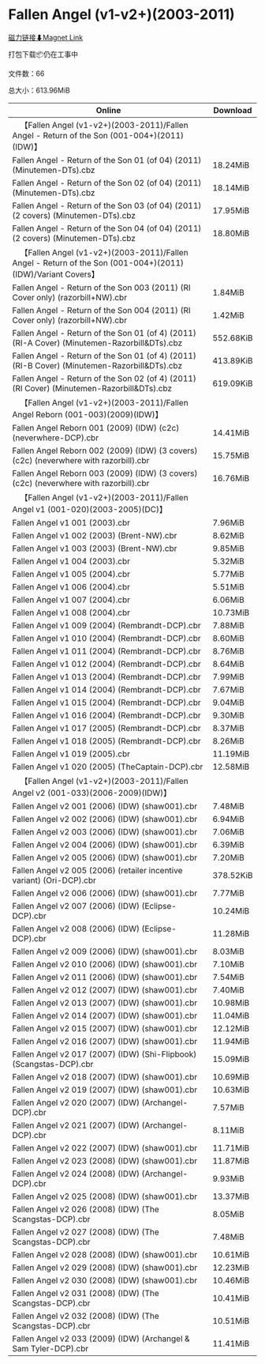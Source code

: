 # Fallen Angel (v1-v2+)(2003-2011)

[磁力链接⬇Magnet Link](magnet:?xt=urn:btih:f9ddec3a2df0f100a5b301e8f8a75c86ca65f512&dn=Fallen%20Angel%20%28v1-v2%2B%29%282003-2011%29)

打包下载📦仍在工事中

文件数：66

总大小：613.96MiB

Online | Download
--- | ---
&emsp;【Fallen Angel (v1-v2+)(2003-2011)/Fallen Angel - Return of the Son (001-004+)(2011)(IDW)】 | 
Fallen Angel - Return of the Son 01 (of 04) (2011) (Minutemen-DTs).cbz | 18.24MiB
Fallen Angel - Return of the Son 02 (of 04) (2011) (Minutemen-DTs).cbz | 18.14MiB
Fallen Angel - Return of the Son 03 (of 04) (2011) (2 covers) (Minutemen-DTs).cbz | 17.95MiB
Fallen Angel - Return of the Son 04 (of 04) (2011) (2 covers) (Minutemen-DTs).cbz | 18.80MiB
&emsp;【Fallen Angel (v1-v2+)(2003-2011)/Fallen Angel - Return of the Son (001-004+)(2011)(IDW)/Variant Covers】 | 
Fallen Angel - Return of the Son 003 (2011) (RI Cover only) (razorbill+NW).cbr | 1.84MiB
Fallen Angel - Return of the Son 004 (2011) (RI Cover only) (razorbill+NW).cbr | 1.42MiB
Fallen Angel - Return of the Son 01 (of 4) (2011) (RI-A Cover) (Minutemen-Razorbill&DTs).cbz | 552.68KiB
Fallen Angel - Return of the Son 01 (of 4) (2011) (RI-B Cover) (Minutemen-Razorbill&DTs).cbz | 413.89KiB
Fallen Angel - Return of the Son 02 (of 4) (2011) (RI Cover) (Minutemen-Razorbill&DTs).cbz | 619.09KiB
&emsp;【Fallen Angel (v1-v2+)(2003-2011)/Fallen Angel Reborn (001-003)(2009)(IDW)】 | 
Fallen Angel Reborn 001 (2009) (IDW) (c2c) (neverwhere-DCP).cbr | 14.41MiB
Fallen Angel Reborn 002 (2009) (IDW) (3 covers) (c2c) (neverwhere with razorbill).cbr | 15.75MiB
Fallen Angel Reborn 003 (2009) (IDW) (3 covers) (c2c) (neverwhere with razorbill).cbr | 16.76MiB
&emsp;【Fallen Angel (v1-v2+)(2003-2011)/Fallen Angel v1 (001-020)(2003-2005)(DC)】 | 
Fallen Angel v1 001 (2003).cbr | 7.96MiB
Fallen Angel v1 002 (2003) (Brent-NW).cbr | 8.62MiB
Fallen Angel v1 003 (2003) (Brent-NW).cbr | 9.85MiB
Fallen Angel v1 004 (2003).cbr | 5.32MiB
Fallen Angel v1 005 (2004).cbr | 5.77MiB
Fallen Angel v1 006 (2004).cbr | 5.51MiB
Fallen Angel v1 007 (2004).cbr | 6.06MiB
Fallen Angel v1 008 (2004).cbr | 10.73MiB
Fallen Angel v1 009 (2004) (Rembrandt-DCP).cbr | 7.88MiB
Fallen Angel v1 010 (2004) (Rembrandt-DCP).cbr | 8.60MiB
Fallen Angel v1 011 (2004) (Rembrandt-DCP).cbr | 8.76MiB
Fallen Angel v1 012 (2004) (Rembrandt-DCP).cbr | 8.64MiB
Fallen Angel v1 013 (2004) (Rembrandt-DCP).cbr | 7.99MiB
Fallen Angel v1 014 (2004) (Rembrandt-DCP).cbr | 7.67MiB
Fallen Angel v1 015 (2004) (Rembrandt-DCP).cbr | 9.04MiB
Fallen Angel v1 016 (2004) (Rembrandt-DCP).cbr | 9.30MiB
Fallen Angel v1 017 (2005) (Rembrandt-DCP).cbr | 8.37MiB
Fallen Angel v1 018 (2005) (Rembrandt-DCP).cbr | 8.26MiB
Fallen Angel v1 019 (2005).cbr | 11.19MiB
Fallen Angel v1 020 (2005) (TheCaptain-DCP).cbr | 12.58MiB
&emsp;【Fallen Angel (v1-v2+)(2003-2011)/Fallen Angel v2 (001-033)(2006-2009)(IDW)】 | 
Fallen Angel v2 001 (2006) (IDW) (shaw001).cbr | 7.48MiB
Fallen Angel v2 002 (2006) (IDW) (shaw001).cbr | 6.94MiB
Fallen Angel v2 003 (2006) (IDW) (shaw001).cbr | 7.06MiB
Fallen Angel v2 004 (2006) (IDW) (shaw001).cbr | 6.39MiB
Fallen Angel v2 005 (2006) (IDW) (shaw001).cbr | 7.20MiB
Fallen Angel v2 005 (2006) (retailer incentive variant) (Ori-DCP).cbr | 378.52KiB
Fallen Angel v2 006 (2006) (IDW) (shaw001).cbr | 7.77MiB
Fallen Angel v2 007 (2006) (IDW) (Eclipse-DCP).cbr | 10.24MiB
Fallen Angel v2 008 (2006) (IDW) (Eclipse-DCP).cbr | 11.28MiB
Fallen Angel v2 009 (2006) (IDW) (shaw001).cbr | 8.03MiB
Fallen Angel v2 010 (2006) (IDW) (shaw001).cbr | 7.10MiB
Fallen Angel v2 011 (2006) (IDW) (shaw001).cbr | 7.54MiB
Fallen Angel v2 012 (2007) (IDW) (shaw001).cbr | 7.40MiB
Fallen Angel v2 013 (2007) (IDW) (shaw001).cbr | 10.98MiB
Fallen Angel v2 014 (2007) (IDW) (shaw001).cbr | 11.04MiB
Fallen Angel v2 015 (2007) (IDW) (shaw001).cbr | 12.12MiB
Fallen Angel v2 016 (2007) (IDW) (shaw001).cbr | 11.94MiB
Fallen Angel v2 017 (2007) (IDW) (Shi-Flipbook) (Scangstas-DCP).cbr | 15.09MiB
Fallen Angel v2 018 (2007) (IDW) (shaw001).cbr | 10.69MiB
Fallen Angel v2 019 (2007) (IDW) (shaw001).cbr | 10.63MiB
Fallen Angel v2 020 (2007) (IDW) (Archangel-DCP).cbr | 7.57MiB
Fallen Angel v2 021 (2007) (IDW) (Archangel-DCP).cbr | 8.11MiB
Fallen Angel v2 022 (2007) (IDW) (shaw001).cbr | 11.71MiB
Fallen Angel v2 023 (2008) (IDW) (shaw001).cbr | 11.87MiB
Fallen Angel v2 024 (2008) (IDW) (Archangel-DCP).cbr | 9.93MiB
Fallen Angel v2 025 (2008) (IDW) (shaw001).cbr | 13.37MiB
Fallen Angel v2 026 (2008) (IDW) (The Scangstas-DCP).cbr | 8.05MiB
Fallen Angel v2 027 (2008) (IDW) (The Scangstas-DCP).cbr | 7.48MiB
Fallen Angel v2 028 (2008) (IDW) (shaw001).cbr | 10.61MiB
Fallen Angel v2 029 (2008) (IDW) (shaw001).cbr | 12.23MiB
Fallen Angel v2 030 (2008) (IDW) (shaw001).cbr | 10.46MiB
Fallen Angel v2 031 (2008) (IDW) (The Scangstas-DCP).cbr | 10.41MiB
Fallen Angel v2 032 (2008) (IDW) (The Scangstas-DCP).cbr | 10.51MiB
Fallen Angel v2 033 (2009) (IDW) (Archangel & Sam Tyler-DCP).cbr | 11.41MiB